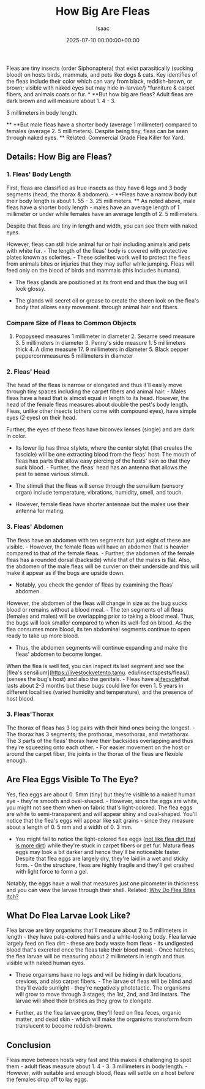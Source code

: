 ﻿---
title: How Big Are Fleas
description: Fleas are tiny insects order Siphonaptera that exist parasitically sucking blood on hosts birds, mammals, and pets like dogs & cats. Key identifies of the...
slug: /how-big-are-fleas/
date: 2025-07-10 00:00:00+00:00
lastmod: 2025-07-10 00:00:00+03:00
author: Isaac
categories:
- Fleas
- Guide
tags:
- fleas
- flea
- size
layout: post
---

Fleas are tiny insects (order Siphonaptera) that exist parasitically (sucking blood) on hosts birds, mammals, and pets like dogs & cats. Key identifies of the fleas include their color which can vary from black, reddish-brown, or brown; visible with naked eyes but may hide in-larvae/) *furniture & carpet fibers, and animals coats or fur. * **But how big are fleas? Adult fleas are dark brown and will measure about 1. 4 - 3.

3 millimeters in body length.

** **But male fleas have a shorter body (average 1 millimeter) compared to females (average 2. 5 millimeters). Despite being tiny, fleas can be seen through naked eyes. ** Related: Commercial Grade Flea Killer for Yard.

##  Details: How Big are Fleas?

###  1. Fleas' Body Length

First, fleas are classified as true insects as they have 6 legs and 3 body segments (head, the thorax & abdomen). - **Fleas have a narrow body but their body length is about 1. 55 - 3. 25 millimeters. ** As noted above, male fleas have a shorter body length - males have an average length of 1 millimeter or under while females have an average length of 2. 5 millimeters.

Despite that fleas are tiny in length and width, you can see them with naked eyes.

However, fleas can still hide animal fur or hair including animals and pets with white fur. - The length of the fleas' body is covered with protective plates known as sclerites. - These sclerites work well to protect the fleas from animals bites or injuries that they may suffer while jumping. Fleas will feed only on the blood of birds and mammals (this includes humans).

- The fleas glands are positioned at its front end and thus the bug will look glossy.

- The glands will secret oil or grease to create the sheen look on the flea's body that allows easy movement. through animal hair and fibers.

###  Compare Size of Fleas to Common Objects

1. Poppyseed measures 1 millimeter in diameter 2. Sesame seed measure 3. 5 millimeters in diameter 3. Penny's side measure 1. 5 millimeters thick 4. A dime measure 17. 9 millimeters in diameter 5. Black pepper peppercornmeasures 5 millimeters in diameter

###  2. Fleas' Head

The head of the fleas is narrow or elongated and thus it'll easily move through tiny spaces including the carpet fibers and animal hair. - Males fleas have a head that is almost equal in length to its head. However, the head of the female fleas measures about double the pest's body length. Fleas, unlike other insects (others come with compound eyes), have simple eyes (2 eyes) on their head.

Further, the eyes of these fleas have biconvex lenses (single) and are dark in color.

- Its lower lip has three stylets, where the center stylet (that creates the fascicle) will be one extracting blood from the fleas' host. The mouth of fleas has parts that allow easy piercing of the hosts' skin so that they suck blood. - Further, the fleas' head has an antenna that allows the pest to sense various stimuli.

- The stimuli that the fleas will sense through the sensilium (sensory organ) include temperature, vibrations, humidity, smell, and touch.

- However, female fleas have shorter antennae but the males use their antenna for mating.

###  3. Fleas' Abdomen

The fleas have an abdomen with ten segments but just eight of these are visible. - However, the female fleas will have an abdomen that is heavier compared to that of the female fleas. - Further, the abdomen of the female fleas has a rounded dorsal (backside) while that of the males is flat. Also, the abdomen of the male fleas will be curvier on their underside and this will make it appear as if the bugs are upside down.

- Notably, you check the gender of fleas by examining the fleas' abdomen.

However, the abdomen of the fleas will change in size as the bug sucks blood or remains without a blood meal. - The ten segments of all fleas (females and males) will be overlapping prior to taking a blood meal. Thus, the bugs will look smaller compared to when its well-fed on blood. As the flea consumes more blood, its ten abdominal segments continue to open ready to take up more blood.

- Thus, the abdomen segments will continue expanding and make the fleas' abdomen to become longer.

When the flea is well fed, you can inspect its last segment and see the [flea's sensilium](https://livestockvetento.tamu. edu/insectspests/fleas/) (senses the bug's host) and also the genitals. - Fleas have a[lifecycle](https://pestpolicy.com/flea-life-cycle/)that lasts about 2-3 months but these bugs could live for even 1. 5 years in different localities (varied humidity and temperature), and the presence of host blood.

###  3. Fleas'Thorax

The thorax of fleas has 3 leg pairs with their hind ones being the longest. - The thorax has 3 segments; the prothorax, mesothorax, and metathorax. The 3 parts of the fleas' thorax have their backsides overlapping and thus they're squeezing onto each other. - For easier movement on the host or around the carpet fiber, the joints in the thorax of the fleas are flexible enough.

##  Are Flea Eggs Visible To The Eye?

Yes, flea eggs are about 0. 5mm (tiny) but they're visible to a naked human eye - they're smooth and oval-shaped. - However, since the eggs are white, you might not see them when on fabric that's light-colored. The flea eggs are white to semi-transparent and will appear shiny and oval-shaped. You'll notice that the flea's eggs will appear like salt grains - since they measure about a length of 0. 5 mm and a width of 0. 3 mm.

- You might fail to notice the light-colored flea eggs ([not like flea dirt that is more dirt](https://pestpolicy.com/what-is-flea-dirt/)) while they're stuck in carpet fibers or pet fur. Matura fleas eggs may look a bit darker and hence they'll be noticeable faster. Despite that flea eggs are largely dry, they're laid in a wet and sticky form. - On the structure, fleas are highly fragile and they'll get crashed with light force to form a gel.

Notably, the eggs have a wall that measures just one picometer in thickness and you can view the larvae through their shell. Related: [Why Do Flea Bites Itch? ](https://pestpolicy.com/why-do-flea-bites-itch/)

##  What Do Flea Larvae Look Like?

Flea larvae are tiny organisms that'll measure about 2 to 5 millimeters in length - they have pale-colored hairs and a white-looking body. Flea larvae largely feed on flea dirt - these are body waste from fleas - its undigested blood that's excreted once the fleas take their blood meal. - Once hatches, the flea larvae will be measuring about 2 millimeters in length and thus visible with naked human eyes.

- These organisms have no legs and will be hiding in dark locations, crevices, and also carpet fibers. - The larvae of fleas will be blind and they'll evade sunlight - they're negatively phototactic. The organisms will grow to move through 3 stages; the 1st, 2nd, and 3rd instars. The larvae will shed their bristles as they grow to elongate.

- Further, as the flea larvae grow, they'll feed on flea feces, organic matter, and dead skin - which will make the organisms transform from translucent to become reddish-brown.

##  Conclusion

Fleas move between hosts very fast and this makes it challenging to spot them - adult fleas measure about 1. 4 - 3. 3 millimeters in body length. - However, with suitable and enough blood, fleas will settle on a host before the females drop off to lay eggs.


